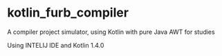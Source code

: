 # kotlin_furb_compiler
A compiler project simulator, using Kotlin with pure Java AWT for studies

Using INTELIJ IDE and Kotlin 1.4.0
